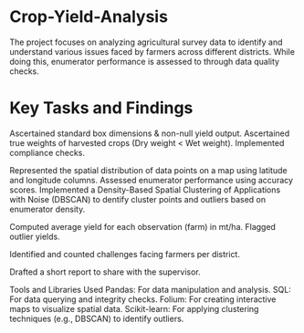 # Crop-Yield-Analysis
The project focuses on analyzing agricultural  survey data to identify and understand various issues faced by farmers across different districts. While doing this, enumerator performance is  assessed to through data quality checks.

# Key Tasks and Findings

Ascertained standard box dimensions & non-null yield output.
Ascertained true weights of harvested crops (Dry weight < Wet weight).
Implemented compliance checks.


Represented the spatial distribution of data points on a map using latitude and longitude columns.
Assessed enumerator performance using accuracy scores.
Implemented a Density-Based Spatial Clustering of Applications with Noise (DBSCAN) to dentify cluster points and outliers based on enumerator density.


Computed average yield for each observation (farm) in mt/ha.
Flagged outlier yields.

Identified and counted challenges facing farmers per district.

Drafted a short report to share with the supervisor.

Tools and Libraries Used
Pandas: For data manipulation and analysis.
SQL: For data querying and integrity checks.
Folium: For creating interactive maps to visualize spatial data.
Scikit-learn: For applying clustering techniques (e.g., DBSCAN) to identify outliers.



